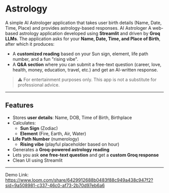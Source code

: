 # Astrology
A simple AI Astrologer application that takes user birth details (Name, Date, Time, Place) and provides astrology-based responses.
AI Astrologer 
A web-based astrology application developed using **Streamlit** and driven by **Groq LLMs**.
The application asks for your **Name, Date, Time, and Place of Birth**, after which it produces:

- A **customized reading** based on your Sun sign, element, life path number, and a fun "rising vibe".
- A **Q&A section** where you can submit a free-text question (career, love, health, money, education, travel, etc.) and get an AI-written response.

> ⚠️ For entertainment purposes only. This app is not a substitute for professional advice.

---

## Features

- Stores **user details**: Name, DOB, Time of Birth, Birthplace
- Calculates:
  - **Sun Sign** (Zodiac)
  - **Element** (Fire, Earth, Air, Water)
- **Life Path Number** (numerology)  
  - **Rising vibe** (playful placeholder based on hour)  
- Generates a **Groq-powered astrology reading**  
- Lets you ask **one free-text question** and get a **custom Groq response**  
- Clean UI using Streamlit  

---
Demo Link: https://www.loom.com/share/6429912688b0483f88c949a438c947f2?sid=9a508981-c337-46c0-af73-2b70d97eb6a6
